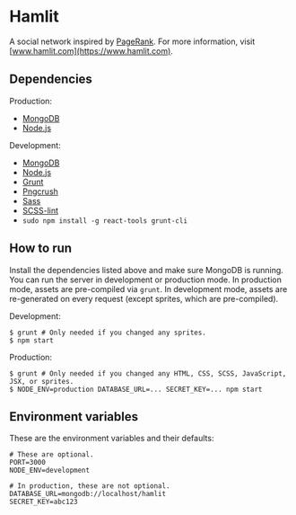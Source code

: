 Hamlit
======

A social network inspired by [PageRank](http://en.wikipedia.org/wiki/PageRank). For more information, visit [www.hamlit.com](https://www.hamlit.com).

## Dependencies

Production:

- [MongoDB](http://www.mongodb.org/)
- [Node.js](http://nodejs.org/)

Development:

- [MongoDB](http://www.mongodb.org/)
- [Node.js](http://nodejs.org/)
- [Grunt](http://gruntjs.com/)
- [Pngcrush](http://pmt.sourceforge.net/pngcrush/)
- [Sass](http://sass-lang.com/)
- [SCSS-lint](https://github.com/causes/scss-lint)
- `sudo npm install -g react-tools grunt-cli`

## How to run

Install the dependencies listed above and make sure MongoDB is running. You can run the server in development or production mode. In production mode, assets are pre-compiled via `grunt`. In development mode, assets are re-generated on every request (except sprites, which are pre-compiled).

Development:

    $ grunt # Only needed if you changed any sprites.
    $ npm start

Production:

    $ grunt # Only needed if you changed any HTML, CSS, SCSS, JavaScript, JSX, or sprites.
    $ NODE_ENV=production DATABASE_URL=... SECRET_KEY=... npm start

## Environment variables

These are the environment variables and their defaults:

    # These are optional.
    PORT=3000
    NODE_ENV=development

    # In production, these are not optional.
    DATABASE_URL=mongodb://localhost/hamlit
    SECRET_KEY=abc123
